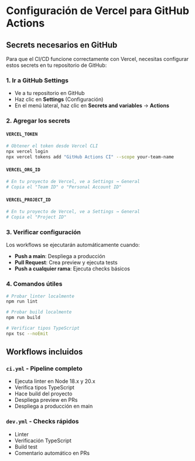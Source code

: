 # Configuración de Vercel para GitHub Actions

## Secrets necesarios en GitHub

Para que el CI/CD funcione correctamente con Vercel, necesitas configurar estos secrets en tu repositorio de GitHub:

### 1. Ir a GitHub Settings
- Ve a tu repositorio en GitHub
- Haz clic en **Settings** (Configuración)
- En el menú lateral, haz clic en **Secrets and variables** → **Actions**

### 2. Agregar los secrets

#### `VERCEL_TOKEN`
```bash
# Obtener el token desde Vercel CLI
npx vercel login
npx vercel tokens add "GitHub Actions CI" --scope your-team-name
```

#### `VERCEL_ORG_ID`
```bash
# En tu proyecto de Vercel, ve a Settings → General
# Copia el "Team ID" o "Personal Account ID"
```

#### `VERCEL_PROJECT_ID`
```bash
# En tu proyecto de Vercel, ve a Settings → General  
# Copia el "Project ID"
```

### 3. Verificar configuración

Los workflows se ejecutarán automáticamente cuando:
- **Push a main**: Despliega a producción
- **Pull Request**: Crea preview y ejecuta tests
- **Push a cualquier rama**: Ejecuta checks básicos

### 4. Comandos útiles

```bash
# Probar linter localmente
npm run lint

# Probar build localmente  
npm run build

# Verificar tipos TypeScript
npx tsc --noEmit
```

## Workflows incluidos

### `ci.yml` - Pipeline completo
- Ejecuta linter en Node 18.x y 20.x
- Verifica tipos TypeScript
- Hace build del proyecto
- Despliega preview en PRs
- Despliega a producción en main

### `dev.yml` - Checks rápidos
- Linter
- Verificación TypeScript
- Build test
- Comentario automático en PRs
